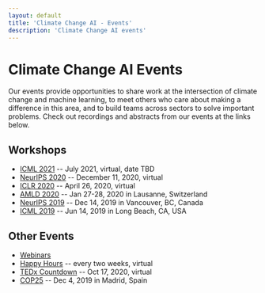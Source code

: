 ```yaml
---
layout: default
title: 'Climate Change AI - Events'
description: 'Climate Change AI events'
---
```


# Climate Change AI Events

Our events provide opportunities to share work at the intersection of climate change and machine learning, to meet others who care about making a difference in this area, and to build teams across sectors to solve important problems. Check out recordings and abstracts from our events at the links below.

## Workshops

* [ICML 2021](/events/icml2021) -- July 2021, virtual, date TBD
* [NeurIPS 2020](/events/neurips2020) -- December 11, 2020, virtual
* [ICLR 2020](/events/iclr2020) -- April 26, 2020, virtual
* [AMLD 2020](/events/amld2020) -- Jan 27-28, 2020 in Lausanne, Switzerland
* [NeurIPS 2019](/events/neurips2019) -- Dec 14, 2019 in Vancouver, BC, Canada
* [ICML 2019](/events/icml2019) -- Jun 14, 2019 in Long Beach, CA, USA

## Other Events
* [Webinars](/webinars)
* [Happy Hours](/events/happy_hour) -- every two weeks, virtual
* [TEDx Countdown](/events/tedx) -- Oct 17, 2020, virtual
* [COP25](/events/cop25) -- Dec 4, 2019 in Madrid, Spain

